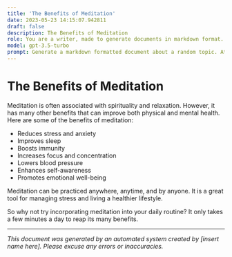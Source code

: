 ```yaml
---
title: 'The Benefits of Meditation'
date: 2023-05-23 14:15:07.942811
draft: false
description: The Benefits of Meditation
role: You are a writer, made to generate documents in markdown format. It is very important that all of the documents you generate are in valid markdown format.
model: gpt-3.5-turbo
prompt: Generate a markdown formatted document about a random topic. At the bottom, include a disclaimer explaining that the document was generated by you. The first line of the document should be the title. Make sure that the entire document is in proper markdown format, using a mix of various tags to make the document visually appealing.
---
```


# The Benefits of Meditation
Meditation is often associated with spirituality and relaxation. However, it has many other benefits that can improve both physical and mental health. Here are some of the benefits of meditation: 

- Reduces stress and anxiety 
- Improves sleep 
- Boosts immunity 
- Increases focus and concentration 
- Lowers blood pressure 
- Enhances self-awareness 
- Promotes emotional well-being 

Meditation can be practiced anywhere, anytime, and by anyone. It is a great tool for managing stress and living a healthier lifestyle. 

So why not try incorporating meditation into your daily routine? It only takes a few minutes a day to reap its many benefits. 

---

*This document was generated by an automated system created by [insert name here]. Please excuse any errors or inaccuracies.*